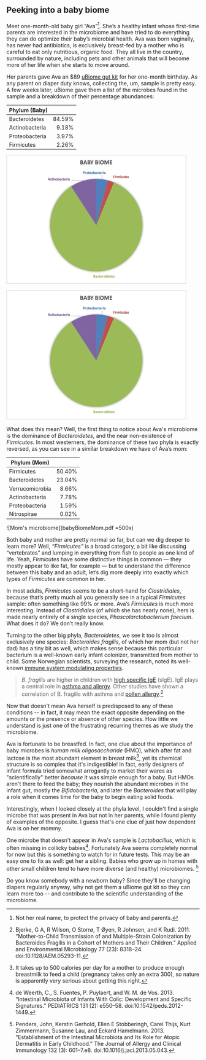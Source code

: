 Peeking into a baby biome
---
Meet one-month-old baby girl “Ava”[^babyName]. She’s a healthy infant whose first-time parents are interested in the microbiome and have tried to do everything they can do optimize their baby’s microbial health. Ava was born vaginally, has never had antibiotics, is exclusively breast-fed by a mother who is careful to eat only nutritious, organic food. They all live in the country, surrounded by nature, including pets and other animals that will become more of her life when she starts to move around.

Her parents gave Ava an $89 [uBiome gut kit](http://ubiome.com) for her one-month birthday. As any parent on diaper duty knows, collecting the, um, sample is pretty easy. A few weeks later, uBiome gave them a list of the microbes found in the sample and a breakdown of their percentage abundances:

|  Phylum (Baby)  |        |
|:---------------|-------:|
| Bacteroidetes  | 84.59% |
| Actinobacteria | 9.18%  |
| Proteobacteria | 3.97%  |
| Firmicutes     | 2.26%  |

![Baby Biome](BabyBiomePhyla.jpg)

![Baby Biome](babyBiomePhyla.jpg)

What does this mean? Well, the first thing to notice about Ava's microbiome is the dominance of *Bacteroidetes*, and the near non-existence of *Firmicutes*. In most westerners, the dominance of these two phyla is exactly reversed, as you can see in a similar breakdown we have of Ava’s mom:

| Phylum (Mom)    |        |
|-----------------|-------:|
| Firmicutes      | 50.40% |
| Bacteroidetes   | 23.04% |
| Verrucomicrobia | 8.66%  |
| Actinobacteria  | 7.78%  |
| Proteobacteria  | 1.59%  |
| Nitrospirae     | 0.02%  |

![Mom's microbiome](babyBiomeMom.pdf =500x)

Both baby and mother are pretty normal so far, but can we dig deeper to learn more? Well, *“Firmicutes”* is a broad category, a bit like discussing “vertebrates” and lumping in everything from fish to people as one kind of life. Yeah, *Firmicutes* have some distinctive things in common — they mostly appear to like fat, for example — but to understand the difference between this baby and an adult, let’s dig more deeply into exactly which types of *Firmicutes* are common in her.

In most adults, *Firmicutes* seems to be a short-hand for *Clostridiales*, because that’s pretty much all you generally see in a typical *Firmicutes* sample: often something like 99% or more. Ava’s *Firmicutes* is much more interesting. Instead of  *Clostridiales* (of which she has nearly none), hers is made nearly entirely of a single species,  *Phascolarctobacterium faecium*. What does it do? We don’t really know.

Turning to the other big phyla, *Bacteroidetes*, we see it too is almost exclusively one species: *Bacteroides fragilis*, of which her mom (but not her dad) has a tiny bit as well, which makes sense because this particular bacterium is a well-known early infant colonizer, transmitted from mother to child.  Some Norwegian scientists, surveying the research, noted its well-known [immune system modulating properties](http://aem.asm.org/content/77/23/8318.full).

>*B. fragilis* are higher in children with [high specific IgE](http://aem.asm.org/content/77/23/8318.full#ref-32) (sIgE). IgE plays a central role in [asthma and allergy](http://aem.asm.org/content/77/23/8318.full#ref-34). Other studies have shown a correlation of B. fragilis with asthma and [pollen allergy](http://aem.asm.org/content/77/23/8318.full#ref-19).[^fragilis]

Now that doesn't mean Ava herself is predisposed to any of these conditions -- in fact, it may mean the exact opposite depending on the amounts or the presence or absence of other species. How little we understand is just one of the frustrating recurring themes as we study the microbiome.

Ava is fortunate to be breastfed. In fact, one clue about the importance of baby microbes is *human milk oligosaccharide* (HMO), which after fat and lactose is the most abundant element in breast milk[^breastmilk], yet its chemical structure is so complex that it's indigestible! In fact, early designers of infant formula tried somewhat arrogantly to market their wares as "scientifically" better *because* it was simple enough for a baby. But HMOs aren't there to feed the baby; they nourish the abundant microbes in the infant gut, mostly the *Bifidobacteria*, and later the *Bacteroides* that will play a role when it comes time for the baby to begin eating solid foods.

Interestingly, when I looked closely at the phyla level, I couldn't find a single microbe that was present in Ava but not in her parents, while I found plenty of examples of the opposite. I guess that's one clue of just how dependent Ava is on her mommy.

One microbe that doesn't appear in Ava's sample is *Lactobacillus*, which is often missing in collicky babies[^collicky]. Fortunately Ava seems completely normal for now but this is something to watch for in future tests. This may be an easy one to fix as well: get her a sibling. Babies who grow up in homes with other small children tend to have more diverse (and healthy) microbiomes. [^siblings]

Do you know somebody with a newborn baby? Since they'll be changing diapers regularly anyway, why not get them a uBiome gut kit so they can learn more too -- and contribute to the scientific understanding of the microbiome.

[^babyName]: Not her real name, to protect the privacy of baby and parents.

[^breastMilk]: It takes up to 500 calories per day for a mother to produce enough breastmilk to feed a child (pregnancy takes only an extra 300), so nature is apparently very serious about getting this right.

[^fragilis]: Bjerke, G A, R Wilson, O Storrø, T Øyen, R Johnsen, and K Rudi. 2011. “Mother-to-Child Transmission of and Multiple-Strain Colonization by Bacteroides Fragilis in a Cohort of Mothers and Their Children.” Applied and Environmental Microbiology 77 (23): 8318–24. doi:10.1128/AEM.05293-11.

[^collicky]:de Weerth, C., S. Fuentes, P. Puylaert, and W. M. de Vos. 2013. “Intestinal Microbiota of Infants With Colic: Development and Specific Signatures.” PEDIATRICS 131 (2): e550–58. doi:10.1542/peds.2012-1449.

[^siblings]: Penders, John, Kerstin Gerhold, Ellen E Stobberingh, Carel Thijs, Kurt Zimmermann, Susanne Lau, and Eckard Hamelmann. 2013. “Establishment of the Intestinal Microbiota and Its Role for Atopic Dermatitis in Early Childhood.” The Journal of Allergy and Clinical Immunology 132 (3): 601–7.e8. doi:10.1016/j.jaci.2013.05.043.